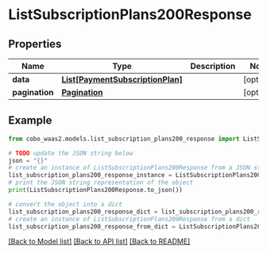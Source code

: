 # ListSubscriptionPlans200Response


## Properties

Name | Type | Description | Notes
------------ | ------------- | ------------- | -------------
**data** | [**List[PaymentSubscriptionPlan]**](PaymentSubscriptionPlan.md) |  | [optional] 
**pagination** | [**Pagination**](Pagination.md) |  | [optional] 

## Example

```python
from cobo_waas2.models.list_subscription_plans200_response import ListSubscriptionPlans200Response

# TODO update the JSON string below
json = "{}"
# create an instance of ListSubscriptionPlans200Response from a JSON string
list_subscription_plans200_response_instance = ListSubscriptionPlans200Response.from_json(json)
# print the JSON string representation of the object
print(ListSubscriptionPlans200Response.to_json())

# convert the object into a dict
list_subscription_plans200_response_dict = list_subscription_plans200_response_instance.to_dict()
# create an instance of ListSubscriptionPlans200Response from a dict
list_subscription_plans200_response_from_dict = ListSubscriptionPlans200Response.from_dict(list_subscription_plans200_response_dict)
```
[[Back to Model list]](../README.md#documentation-for-models) [[Back to API list]](../README.md#documentation-for-api-endpoints) [[Back to README]](../README.md)


